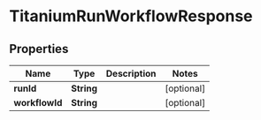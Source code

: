 

# TitaniumRunWorkflowResponse


## Properties

| Name | Type | Description | Notes |
|------------ | ------------- | ------------- | -------------|
|**runId** | **String** |  |  [optional] |
|**workflowId** | **String** |  |  [optional] |



